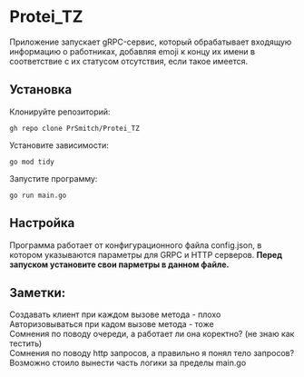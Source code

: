 # Protei_TZ
Приложение запускает gRPC-сервис, который обрабатывает входящую информацию о работниках, добавляя emoji к концу их имени в соответствие с их статусом отсутствия, если такое имеется.

## Установка
Клонируйте репозиторий:
```
gh repo clone PrSmitch/Protei_TZ
```
Установите зависимости:
```
go mod tidy
```
Запустите программу:
```
go run main.go
```
## Настройка
Программа работает от конфигурационного файла config.json, в котором указываются параметры для GRPC и HTTP серверов. __Перед запуском установите свои парметры в данном файле.__










## Заметки:
Создавать клиент при каждом вызове метода - плохо \
Авторизовываться при кадом вызове метода - тоже \
Сомнения по поводу очереди, а работает ли она коректно? (не знаю как тестить)\
Сомнения по поводу http запросов, а правильно я понял тело запросов? \
Возможно стоило вынести часть логики за пределы main.go

